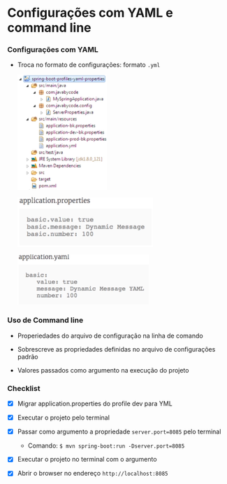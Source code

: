 # Configurações com YAML e command line

### Configurações com YAML

* Troca no formato de configurações: formato `.yml`

  ![](./assets/estrutura-de-um-projeto-spring.png)

  ![](./assets/exemplo-com-arquivo-properties.png)

  ![](./assets/exemplo-com-arquivo-yml.png)

### Uso de Command line

* Properiedades do arquivo de configuração na linha de comando

* Sobrescreve as propriedades definidas no arquivo de configurações padrão

* Valores passados como argumento na execução do projeto

### Checklist

- [X] Migrar application.properties do profile dev para YML

- [X] Executar o projeto pelo terminal

- [X] Passar como argumento a propriedade `server.port=8085` pelo terminal

    * Comando: `$ mvn spring-boot:run -Dserver.port=8085`

- [X] Executar o projeto no terminal com o argumento

- [X] Abrir o browser no endereço `http://localhost:8085`